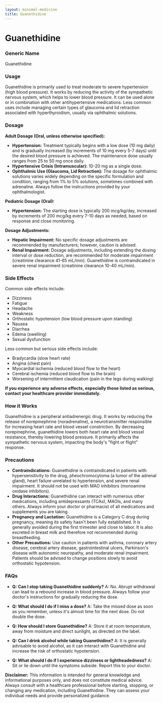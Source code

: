 ```yaml
---
layout: minimal-medicine
title: Guanethidine
---
```


# Guanethidine
### Generic Name
Guanethidine

### Usage
Guanethidine is primarily used to treat moderate to severe hypertension (high blood pressure). It works by reducing the activity of the sympathetic nervous system, which helps to lower blood pressure.  It can be used alone or in combination with other antihypertensive medications.  Less common uses include managing certain types of glaucoma and lid retraction associated with hyperthyroidism, usually via ophthalmic solutions.

### Dosage

**Adult Dosage (Oral, unless otherwise specified):**

* **Hypertension:** Treatment typically begins with a low dose (10 mg daily) and is gradually increased (by increments of 10 mg every 5-7 days) until the desired blood pressure is achieved.  The maintenance dose usually ranges from 25 to 50 mg once daily.
* **Hypertensive Crisis (Intramuscular):** 10-20 mg as a single dose.
* **Ophthalmic Use (Glaucoma, Lid Retraction):**  The dosage for ophthalmic solutions varies widely depending on the specific formulation and condition, ranging from 1% to 5% solutions, sometimes combined with adrenaline.  Always follow the instructions provided by your ophthalmologist.

**Pediatric Dosage (Oral):**

* **Hypertension:**  The starting dose is typically 200 mcg/kg/day, increased by increments of 200 mcg/kg every 7-10 days as needed, based on response and close monitoring.

**Dosage Adjustments:**

* **Hepatic Impairment:** No specific dosage adjustments are recommended by manufacturers; however, caution is advised.
* **Renal Impairment:**  Dosage adjustments, including extending the dosing interval or dose reduction, are recommended for moderate impairment (creatinine clearance 41-65 mL/min).  Guanethidine is contraindicated in severe renal impairment (creatinine clearance 10-40 mL/min).


### Side Effects

Common side effects include:

* Dizziness
* Fatigue
* Headache
* Weakness
* Orthostatic hypotension (low blood pressure upon standing)
* Nausea
* Diarrhea
* Edema (swelling)
* Sexual dysfunction

Less common but serious side effects include:

* Bradycardia (slow heart rate)
* Angina (chest pain)
* Myocardial ischemia (reduced blood flow to the heart)
* Cerebral ischemia (reduced blood flow to the brain)
* Worsening of intermittent claudication (pain in the legs during walking)


**If you experience any adverse effects, especially those listed as serious, contact your healthcare provider immediately.**


### How it Works

Guanethidine is a peripheral antiadrenergic drug. It works by reducing the release of norepinephrine (noradrenaline), a neurotransmitter responsible for increasing heart rate and blood vessel constriction. By decreasing norepinephrine, guanethidine lowers both heart rate and blood vessel resistance, thereby lowering blood pressure.  It primarily affects the sympathetic nervous system, impacting the body's "fight or flight" response.


### Precautions

* **Contraindications:** Guanethidine is contraindicated in patients with hypersensitivity to the drug, pheochromocytoma (a tumor of the adrenal gland), heart failure unrelated to hypertension, and severe renal impairment. It should not be used with MAO inhibitors (monoamine oxidase inhibitors).
* **Drug Interactions:** Guanethidine can interact with numerous other medications, including antidepressants (TCAs), MAOIs, and many others.  Always inform your doctor or pharmacist of all medications and supplements you are taking.
* **Pregnancy and Lactation:** Guanethidine is a Category C drug during pregnancy, meaning its safety hasn't been fully established.  It is generally avoided during the first trimester and close to labor. It is also excreted in breast milk and therefore not recommended during breastfeeding.
* **Other Precautions:**  Use caution in patients with asthma, coronary artery disease, cerebral artery disease, gastrointestinal ulcers, Parkinson's disease with autonomic neuropathy, and moderate renal impairment.  Patients should be advised to change positions slowly to avoid orthostatic hypotension.


### FAQs

* **Q: Can I stop taking Guanethidine suddenly?** A: No. Abrupt withdrawal can lead to a rebound increase in blood pressure.  Always follow your doctor's instructions for gradually reducing the dose.

* **Q: What should I do if I miss a dose?** A:  Take the missed dose as soon as you remember, unless it's almost time for the next dose. Do not double the dose.

* **Q: How should I store Guanethidine?** A: Store it at room temperature, away from moisture and direct sunlight, as directed on the label.

* **Q: Can I drink alcohol while taking Guanethidine?** A: It is generally advisable to avoid alcohol, as it can interact with Guanethidine and increase the risk of orthostatic hypotension.

* **Q:  What should I do if I experience dizziness or lightheadedness?** A: Sit or lie down until the symptoms subside.  Report this to your doctor.


**Disclaimer:** This information is intended for general knowledge and informational purposes only, and does not constitute medical advice.  Always consult with a healthcare professional before starting, stopping, or changing any medication, including Guanethidine.  They can assess your individual needs and provide personalized guidance.
